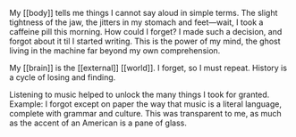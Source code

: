 My [[body]] tells me things I cannot say aloud in simple terms. The slight tightness of the jaw, the jitters in my stomach and feet—wait, I took a caffeine pill this morning. How could I forget? I made such a decision, and forgot about it til I started writing. This is the power of my mind, the ghost living in the machine far beyond my own comprehension.

My [[brain]] is the [[external]] [[world]]. I forget, so I must repeat. History is a cycle of losing and finding.

Listening to music helped to unlock the many things I took for granted. Example: I forgot except on paper the way that music is a literal language, complete with grammar and culture. This was transparent to me, as much as the accent of an American is a pane of glass. 

